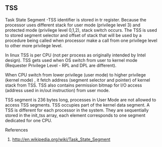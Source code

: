 ﻿## TSS

Task State Segment -TSS identifier is stored in tr register. Because the processor uses different stack 
for user mode (privilege level 3) and protected mode (privilege level 0,1,2), stack switch occurs. 
The TSS is used to stored segment selector and offset of stack that will be used by a procedure being 
called when processor make a call from one privilege level to other more privilege level.         

In linux TSS is per CPU (not per process as originally intended by Intel design). TSS gets used when 
OS switch from user to kernel mode (Requester Privilege Level - RPL and DPL are different).   

When CPU switch from lower privilege (user mode) to higher privilege (kernel mode) , it fetch address 
(segment selector and pointer) of kernel stack from TSS. TSS also contains permission bitmap for I/O access 
(address used in in/out instruction) from user mode.


TSS segment is 236 bytes long, processes in User Mode are not allowed to access TSS segments. TSS occupies 
part of the kernel data segment. A TSS is different for each processor in the system. They are sequentially 
stored in the init_tss array, each element corresponds to one segment dedicated for one CPU.

References

1. http://en.wikipedia.org/wiki/Task_State_Segment
